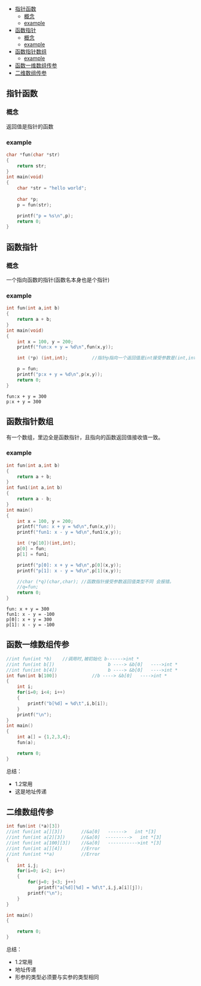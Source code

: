 
<!-- @import "[TOC]" {cmd="toc" depthFrom=1 depthTo=6 orderedList=false} -->

<!-- code_chunk_output -->

- [指针函数](#指针函数)
  - [概念](#概念)
  - [example](#example)
- [函数指针](#函数指针)
  - [概念](#概念-1)
  - [example](#example-1)
- [函数指针数组](#函数指针数组)
  - [example](#example-2)
- [函数一维数组传参](#函数一维数组传参)
- [二维数组传参](#二维数组传参)

<!-- /code_chunk_output -->

## 指针函数
### 概念
返回值是指针的函数
### example
```c
char *fun(char *str)
{
    return str;
}
int main(void)
{
    char *str = "hello world"; 
    
    char *p;
    p = fun(str);

    printf("p = %s\n",p);
    return 0;
}
```
## 函数指针
### 概念
一个指向函数的指针(函数名本身也是个指针)
### example
```c
int fun(int a,int b)
{
    return a + b;
}
int main(void)
{
    int x = 100, y = 200;
    printf("fun:x + y = %d\n",fun(x,y));

    int (*p) (int,int);         //指针p指向一个返回值是int接受参数是(int,int)的函数

    p = fun;
    printf("p:x + y = %d\n",p(x,y));
    return 0;
}
```
```
fun:x + y = 300
p:x + y = 300
```
## 函数指针数组
有一个数组，里边全是函数指针，且指向的函数返回值接收值一致。
### example
```c
int fun(int a,int b)
{
    return a + b;
}
int fun1(int a,int b)
{
    return a - b;
}
int main()
{
    int x = 100, y = 200;
    printf("fun: x + y = %d\n",fun(x,y));
    printf("fun1: x - y = %d\n",fun1(x,y));

    int (*p[10])(int,int);
    p[0] = fun;
    p[1] = fun1;

    printf("p[0]: x + y = %d\n",p[0](x,y));
    printf("p[1]: x - y = %d\n",p[1](x,y));

    //char (*q)(char,char); //函数指针接受参数返回值类型不同 会报错。
    //q=fun;
    return 0;
}
```
```
fun: x + y = 300
fun1: x - y = -100
p[0]: x + y = 300
p[1]: x - y = -100
```
## 函数一维数组传参
```c
//int fun(int *b)    //调用时,被初始化 b------>int *                     
//int fun(int b[])                    b ----> &b[0]   ---->int *
//int fun(int b[4])                   b ----> &b[0]   ---->int *
int fun(int b[100])	            //b ----> &b[0]   ---->int *
{
    int i;
    for(i=0; i<4; i++)
    {
        printf("b[%d] = %d\t",i,b[i]);
    }
    printf("\n");
}
int main()
{
    int a[] = {1,2,3,4};
    fun(a);

    return 0;
}
```
总结： 
- 1.2常用      
- 这是地址传递
## 二维数组传参
```c
int fun(int (*a)[3])        
//int fun(int a[][3])       //&a[0]   ------>   int *[3]
//int fun(int a[2][3])      //&a[0]  --------->   int *[3]
//int fun(int a[100][3])    //&a[0]   ----------->int *[3]
//int fun(int a[][4])       //Error
//int fun(int **a)          //Error
{
    int i,j;
    for(i=0; i<2; i++)
    {
        for(j=0; j<3; j++)
            printf("a[%d][%d] = %d\t",i,j,a[i][j]);
        printf("\n");
    }
}

int main()
{

    return 0;
}
```
总结： 
- 1.2常用
- 地址传递        
- 形参的类型必须要与实参的类型相同